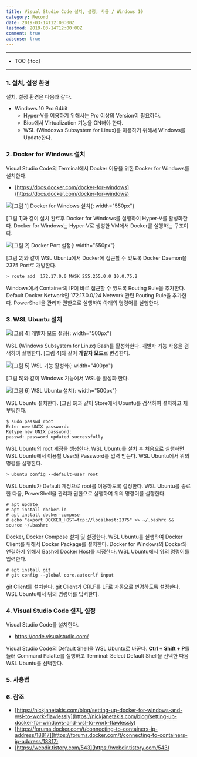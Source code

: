```yaml
---
title: Visual Studio Code 설치, 설정, 사용 / Windows 10
category: Record
date: 2019-03-14T12:00:00Z
lastmod: 2019-03-14T12:00:00Z
comment: true
adsense: true
---
```


***

* TOC
{:toc}

***

### 1. 설치, 설정 환경

설치, 설정 환경은 다음과 같다.
* Windows 10 Pro 64bit
  * Hyper-V를 이용하기 위해서는 Pro 이상의 Version이 필요하다.
  * Bios에서 Virtualization 기능을 ON해야 한다.
  * WSL (Windosws Subsystem for Linux)를 이용하기 위해서 Windows를 Update한다.

### 2. Docker for Windows 설치

Visual Studio Code의 Terminal에서 Docker 이용을 위한 Docker for Windows를 설치한다.
* [https://docs.docker.com/docker-for-windows](https://docs.docker.com/docker-for-windows)

![[그림 1] Docker for Windows 설치]({{site.baseurl}}/images/record/Visual_Studio_Code_Install_Windows_10/Docker_Install_01.PNG){: width="550px"}

[그림 1]과 같이 설치 완료후 Docker for Windows를 실행하여 Hyper-V를 활성화한다. Docker for Windows는 Hyper-V로 생성한 VM에서 Docker를 실행하는 구조이다.

![[그림 2] Docker Port 설정]({{site.baseurl}}/images/record/Visual_Studio_Code_Install_Windows_10/Docker_Install_02.PNG){: width="550px"}

[그림 2]와 같이 WSL Ubuntu에서 Docker에 접근할 수 있도록 Docker Daemon을 2375 Port로 개방한다.

~~~
> route add  172.17.0.0 MASK 255.255.0.0 10.0.75.2
~~~

Windows에서 Container의 IP에 바로 접근할 수 있도록 Routing Rule을 추가한다. Default Docker Network인 172.17.0.0/24 Network 관련 Routing Rule을 추가한다. PowerShell을 관리자 권한으로 실행하여 아래의 명령어를 실행한다.

### 3. WSL Ubuntu 설치

![[그림 4] 개발자 모드 설정]({{site.baseurl}}/images/record/Visual_Studio_Code_Install_Windows_10/Developer_Mode.PNG){: width="500px"}

WSL (Windows Subsystem for Linux) Bash를 활성화한다. 개발자 기능 사용을 검색하여 실행한다. [그림 4]와 같이 **개발자 모드**로 변경한다.

![[그림 5] WSL 기능 활성화]({{site.baseurl}}/images/record/Visual_Studio_Code_Install_Windows_10/WSL_Enable.PNG){: width="400px"}

[그림 5]와 같이 Windows 기능에서 WSL을 활성화 한다.

![[그림 6] WSL Ubuntu 설치]({{site.baseurl}}/images/record/Visual_Studio_Code_Install_Windows_10/Ubuntu_Install.PNG){: width="500px"}

WSL Ubuntu 설치한다. [그림 6]과 같이 Store에서 Ubuntu를 검색하여 설치하고 재부팅한다.

~~~
$ sudo passwd root
Enter new UNIX password:
Retype new UNIX password:
passwd: password updated successfully
~~~

WSL Ubuntu의 root 계정을 생성한다. WSL Ubuntu를 설치 후 처음으로 실행하면 WSL Ubuntu에서 이용할 User와 Password를 입력 받는다. WSL Ubuntu에서 위의 명령를 실행한다.

~~~
> ubuntu config --default-user root
~~~

WSL Ubuntu가 Default 계정으로 root를 이용하도록 설정한다. WSL Ubuntu를 종료한 다음, PowerShell을 관리자 권한으로 실행하여 위의 명령어를 실행한다.

~~~
# apt update
# apt install docker.io
# apt install docker-compose
# echo "export DOCKER_HOST=tcp://localhost:2375" >> ~/.bashrc && source ~/.bashrc
~~~

Docker, Docker Compose 설치 및 설정한다. WSL Ubuntu를 실행하여 Docker Client를 위해서 Docker Package를 설치한다. Docker for Windows의 Docker와 연결하기 위해서 Bash에 Docker Host를 지정한다. WSL Ubuntu에서 위의 명령어를 입력한다.

~~~
# apt install git
# git config --global core.autocrlf input
~~~

git Client를 설치한다. git Client가 CRLF를 LF로 자동으로 변경하도록 설정한다. WSL Ubuntu에서 위의 명령어를 입력한다.

### 4. Visual Studio Code 설치, 설정

Visual Studio Code를 설치한다.
* https://code.visualstudio.com/

Visual Studio Code의 Default Shell을 WSL Ubuntu로 바꾼다. **Ctrl + Shift + P**를 눌러 Command Palatte를 실행하고 Terminal: Select Default Shell을 선택한 다음 WSL Ubuntu를 선택한다.

### 5. 사용법

### 6. 참조

* [https://nickjanetakis.com/blog/setting-up-docker-for-windows-and-wsl-to-work-flawlessly](https://nickjanetakis.com/blog/setting-up-docker-for-windows-and-wsl-to-work-flawlessly)
* [https://forums.docker.com/t/connecting-to-containers-ip-address/18817](https://forums.docker.com/t/connecting-to-containers-ip-address/18817)
* [https://webdir.tistory.com/543](https://webdir.tistory.com/543)